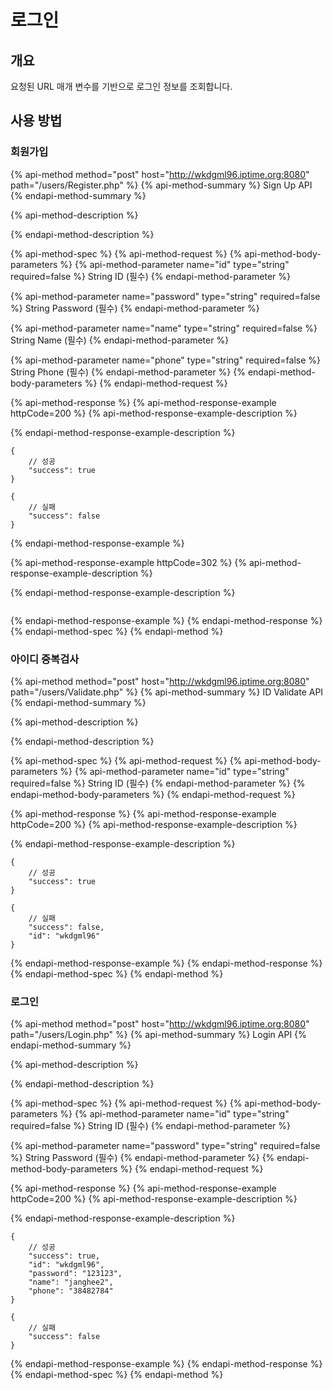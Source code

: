 # 로그인

## 개요

요청된 URL 매개 변수를 기반으로 로그인 정보를 조회합니다.



## 사용 방법

### 회원가입

{% api-method method="post" host="http://wkdgml96.iptime.org:8080" path="/users/Register.php" %}
{% api-method-summary %}
Sign Up API
{% endapi-method-summary %}

{% api-method-description %}

{% endapi-method-description %}

{% api-method-spec %}
{% api-method-request %}
{% api-method-body-parameters %}
{% api-method-parameter name="id" type="string" required=false %}
 String ID \(필수\)
{% endapi-method-parameter %}

{% api-method-parameter name="password" type="string" required=false %}
 String Password \(필수\)
{% endapi-method-parameter %}

{% api-method-parameter name="name" type="string" required=false %}
 String Name \(필수\)
{% endapi-method-parameter %}

{% api-method-parameter name="phone" type="string" required=false %}
 String Phone \(필수\)
{% endapi-method-parameter %}
{% endapi-method-body-parameters %}
{% endapi-method-request %}

{% api-method-response %}
{% api-method-response-example httpCode=200 %}
{% api-method-response-example-description %}

{% endapi-method-response-example-description %}

```
{
    // 성공
    "success": true
}

{
    // 실패
    "success": false
}
```
{% endapi-method-response-example %}

{% api-method-response-example httpCode=302 %}
{% api-method-response-example-description %}

{% endapi-method-response-example-description %}

```

```
{% endapi-method-response-example %}
{% endapi-method-response %}
{% endapi-method-spec %}
{% endapi-method %}



### 아이디 중복검사

{% api-method method="post" host="http://wkdgml96.iptime.org:8080" path="/users/Validate.php" %}
{% api-method-summary %}
ID Validate API
{% endapi-method-summary %}

{% api-method-description %}

{% endapi-method-description %}

{% api-method-spec %}
{% api-method-request %}
{% api-method-body-parameters %}
{% api-method-parameter name="id" type="string" required=false %}
 String ID \(필수\)
{% endapi-method-parameter %}
{% endapi-method-body-parameters %}
{% endapi-method-request %}

{% api-method-response %}
{% api-method-response-example httpCode=200 %}
{% api-method-response-example-description %}

{% endapi-method-response-example-description %}

```
{
    // 성공
    "success": true
}

{
    // 실패
    "success": false,
    "id": "wkdgml96"
}
```
{% endapi-method-response-example %}
{% endapi-method-response %}
{% endapi-method-spec %}
{% endapi-method %}



### 로그인

{% api-method method="post" host="http://wkdgml96.iptime.org:8080" path="/users/Login.php" %}
{% api-method-summary %}
Login API
{% endapi-method-summary %}

{% api-method-description %}

{% endapi-method-description %}

{% api-method-spec %}
{% api-method-request %}
{% api-method-body-parameters %}
{% api-method-parameter name="id" type="string" required=false %}
 String ID \(필수\)
{% endapi-method-parameter %}

{% api-method-parameter name="password" type="string" required=false %}
 String Password \(필수\)
{% endapi-method-parameter %}
{% endapi-method-body-parameters %}
{% endapi-method-request %}

{% api-method-response %}
{% api-method-response-example httpCode=200 %}
{% api-method-response-example-description %}

{% endapi-method-response-example-description %}

```
{
    // 성공
    "success": true,
    "id": "wkdgml96",
    "password": "123123",
    "name": "janghee2",
    "phone": "38482784"
}

{
    // 실패
    "success": false
}
```
{% endapi-method-response-example %}
{% endapi-method-response %}
{% endapi-method-spec %}
{% endapi-method %}

